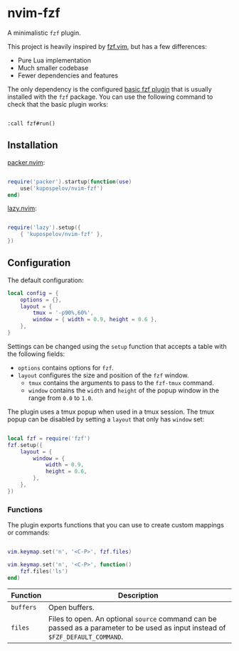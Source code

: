 # nvim-fzf

A minimalistic `fzf` plugin.

This project is heavily inspired by
[fzf.vim](https://github.com/junegunn/fzf.vim), but has a few differences:

* Pure Lua implementation
* Much smaller codebase
* Fewer dependencies and features

The only dependency is the configured [basic fzf plugin](https://github.com/junegunn/fzf) that is usually installed with the `fzf` package. You can use the following command to check that the basic plugin works:

```vim

:call fzf#run()

```

## Installation

[packer.nvim](https://github.com/wbthomason/packer.nvim):

```lua

require('packer').startup(function(use)
    use('kupospelov/nvim-fzf')
end)

```

[lazy.nvim](https://github.com/folke/lazy.nvim):

```lua

require('lazy').setup({
    { 'kupospelov/nvim-fzf' },
})

```

## Configuration

The default configuration:

```lua
local config = {
    options = {},
    layout = {
        tmux = '-p90%,60%',
        window = { width = 0.9, height = 0.6 },
    },
}
```

Settings can be changed using the `setup` function that accepts a table with the following fields:
* `options` contains options for `fzf`.
* `layout` configures the size and position of the `fzf` window.
  * `tmux` contains the arguments to pass to the `fzf-tmux` command.
  * `window` contains the `width` and `height` of the popup window in the range from `0.0` to `1.0`.

The plugin uses a tmux popup when used in a tmux session. The tmux popup can be disabled by setting a `layout` that only has `window` set:


```lua

local fzf = require('fzf')
fzf.setup({
    layout = {
        window = {
            width = 0.9,
            height = 0.6,
        },
    },
})

```

### Functions

The plugin exports functions that you can use to create custom
mappings or commands:

```lua

vim.keymap.set('n', '<C-P>', fzf.files)

vim.keymap.set('n', '<C-P>', function()
    fzf.files('ls')
end)

```

| Function | Description |
| ---------| ------------|
| `buffers`| Open buffers.|
| `files`  | Files to open. An optional `source` command can be passed as a parameter to be used as input instead of `$FZF_DEFAULT_COMMAND`.|
